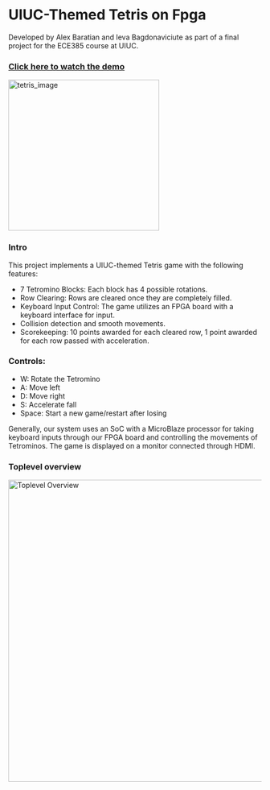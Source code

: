 # UIUC-Themed Tetris on Fpga

Developed by Alex Baratian and Ieva Bagdonaviciute as part of a final project for the ECE385 course at UIUC.

### [Click here to watch the demo](https://github.com/user-attachments/assets/be7c0e70-5206-4351-ac89-c89c919bcb7b)

<img src="https://github.com/user-attachments/assets/c11bfd0a-dd21-405d-b30e-18d840c335e2" alt="tetris_image" width="300"/>

### Intro
This project implements a UIUC-themed Tetris game with the following features:
- 7 Tetromino Blocks: Each block has 4 possible rotations.
- Row Clearing: Rows are cleared once they are completely filled.
- Keyboard Input Control: The game utilizes an FPGA board with a keyboard interface for input.
- Collision detection and smooth movements.
- Scorekeeping: 10 points awarded for each cleared row, 1 point awarded for each row passed with acceleration.

### Controls:
- W: Rotate the Tetromino  
- A: Move left  
- D: Move right  
- S: Accelerate fall  
- Space: Start a new game/restart after losing  

Generally, our system uses an SoC with a MicroBlaze processor for taking keyboard inputs through our FPGA board and controlling the movements of Tetrominos. The game is displayed on a monitor connected through HDMI.

### Toplevel overview
<img src="https://github.com/user-attachments/assets/c9b4d4c3-39ca-45b5-b3d4-ce7d2852d866" alt="Toplevel Overview" width="600"/>
